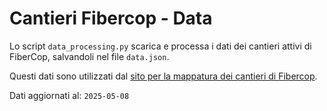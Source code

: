 # Cantieri Fibercop - Data

Lo script `data_processing.py` scarica e processa i dati dei cantieri attivi di FiberCop, salvandoli nel file `data.json`.

Questi dati sono utilizzati dal [sito per la mappatura dei cantieri di Fibercop](https://v-graglia.github.io/cantieri-fibercop/).

Dati aggiornati al: `2025-05-08`
